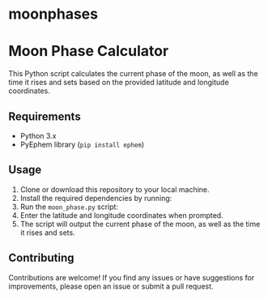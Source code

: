 # moonphases
# Moon Phase Calculator

This Python script calculates the current phase of the moon, as well as the time it rises and sets based on the provided latitude and longitude coordinates.

## Requirements

- Python 3.x
- PyEphem library (`pip install ephem`)

## Usage

1. Clone or download this repository to your local machine.
2. Install the required dependencies by running:
3. Run the `moon_phase.py` script:
4. Enter the latitude and longitude coordinates when prompted.
5. The script will output the current phase of the moon, as well as the time it rises and sets.

## Contributing

Contributions are welcome! If you find any issues or have suggestions for improvements, please open an issue or submit a pull request.


